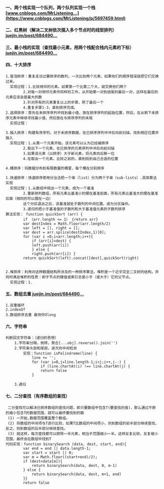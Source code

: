 #### 一、两个栈实现一个队列，两个队列实现一个栈 [www.cnblogs.com/MrListening…](https://www.cnblogs.com/MrListening/p/5697459.html)

#### 二、红黑树（解决二叉树依次插入多个节点时的线型排列） [juejin.im/post/684490…](https://juejin.im/post/6844903519632228365)

#### 三、最小栈的实现（查找最小元素，用两个栈配合栈内元素的下标）[juejin.im/post/684490…](https://juejin.im/post/6844903521280589831)

#### 四、十大排序

```
1.冒泡排序：重复走访过要排序的数列，一次比较两个元素，如果他们的顺序错误就把它们交换过来。
  实现过程：1.比较相邻的元素。如果第一个比第二个大，就交换他们两个
	    2.对每一对相邻元素作同样的工作，从开始第一对到结尾的最后一对，这样在最后的元素应该会是最大的数
	    3.针对所有的元素重复以上的步骤，除了最后一个
	    4.重复步骤1-3，直到排序完成。
2.选择排序：首先在未排序序列中找到最小值，放在排序序列的起始位置，然后，在从剩下未排序元素中继续寻找最小值，然后放在与排序序列的末尾
  实现过程：

3.插入排序：构建有序序列，对于未排序数据，在已排序序列中冲后向前扫描，找到相应位置并插入
  实现过程：1.从第一个元素开始，该元素可以认为已经被排序
	    2.取出下一个元素，在已排序的元素序列中冲后向前扫描
	    3.如果该元素（以排序）大于新元素，将元素向后移一位
	    4.在取出一个元素，比较之前的，直到找到自己合适的位置

4.桶排序：将数据分布到有限数量的桶里，每个桶在分别排序

1.快速排序：快速排序使用分治法把一个串（list）分为两个子串（sub-lists）.具体算法实现
  实现过程：1.从数组中挑出一个元素，成为一个基准
	    2.重新排列数组，所有元素比基准小的摆在基准前面，所有元素比基准大的摆在基准后面（相同的可以摆在一边）
		这个分区退出之后，该基准就处于数列的中间位置。成为分区操作。
	    3.递归的把小于基准值的子数列和大于基准值元素的子数列排序
算法实现： function quickSort (arr) {
		if （arr.length <= 1） {return arr}
		var destIndex = Math.floor(arr.length/2)
		var left = [], right = [];
		var dest = arr.splice(destIndex,1)[0];
		for (var i =0;i<arr.length;i++){
			if (arr[i]<dest) {
			left.push(arr[i])
			} else {
			right.push(arr[i]) }
		return quickSort(left).concat([dest],quickSort(right)
			

2.堆排序：利用对这种数据结构所涉及的一种排序算法，堆积是一个近乎完全二叉树的结构，并同时满足堆积的性质：即子节点的键值或索引总是小于（或大于）它的父节点。
  实现过程：1.

```

#### 五、数组去重 [juejin.im/post/684490…](https://juejin.im/post/6844903602197102605#heading-6)

```
1.双重循环
2.indexOf
3.数组排序去重 最快你Olong

```

#### 六、字符串

```
判断回文字符串：（递归的思想）
	1.字符串分隔，倒转，聚合[...obj].reverse().join('')
	2.字符串头部和尾部，逐次向中间检测 
		实现：function isPalindrome(line) {
			line += '';
			for (var i=0,j=line.length-1;i<j;i++,j--) {
				if (line.chartAt(i) !== line.chartAt(j) {
				return false
			}
			
	3.递归

```

#### 七、二分查找（有序数组的查找）

```
 二分查找可以解决已排序数组的查找问题，即只要数组中包含T(要查找的值)，那么通过不断的缩小包含T的数据范围，就可以最终要找到的数
 (1) 一开始,数据范围覆盖整个数组。
 (2) 将数组的中间项与T进行比较，如果T比数组的中间项小，则到数组的前半部分继续查找，反之，则到数组的后半部分继续查找。
 (3) 就这样，每次查找都可以排除一半元素，相当于范围缩小一半。这样反复比较，反复缩小范围，最终会在数组中找到T
代码实现：function binarySearch (data, dest, start, end){
		var end = end || data.length-1;
		var start = start || 0;
		var m = Math.floor((start+end)/2);
		if (dest<data[m]){
			return binarySearch(data, dest, 0, m-1)
		} else {
			return binarySearch(data, dest, m+1, end)
		}}
		return false

```